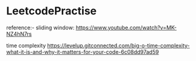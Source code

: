 # LeetcodePractise

reference:-
 sliding window:
 https://www.youtube.com/watch?v=MK-NZ4hN7rs
 
 time complexity
 https://levelup.gitconnected.com/big-o-time-complexity-what-it-is-and-why-it-matters-for-your-code-6c08dd97ad59
 
 
